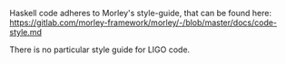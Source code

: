 <!--
 - SPDX-FileCopyrightText: 2020 TQ Tezos
 -
 - SPDX-License-Identifier: MIT
 -->

Haskell code adheres to Morley's style-guide, that can be found here:
https://gitlab.com/morley-framework/morley/-/blob/master/docs/code-style.md

There is no particular style guide for LIGO code.

